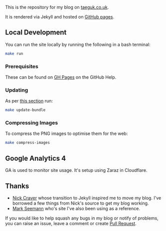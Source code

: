 This is the repository for my blog on [taeguk.co.uk](https://taeguk.co.uk).

It is rendered via Jekyll and hosted on [GitHub pages](https://xdadaveshaw.github.io).

## Local Development

You can run the site locally by running the following in a bash terminal:

```bash
make run
```

### Prerequisites

These can be found on [GH Pages](https://help.github.com/en/articles/setting-up-your-github-pages-site-locally-with-jekyll#requirements) on the GitHub Help.

### Updating

As per [this section](https://help.github.com/en/articles/setting-up-your-github-pages-site-locally-with-jekyll#keeping-your-site-up-to-date-with-the-github-pages-gem) run:

```bash
make update-bundle
```

### Compressing Images

To compress the PNG images to optimise them for the web:

```bash
make compress-images
```

## Google Analytics 4

GA is used to monitor site usage. It's setup using Zaraz in Cloudflare.

## Thanks

- [Nick Craver](https://github.com/NickCraver/nickcraver.github.com) whose transition to Jekyll inspired me to move my blog. I've borrowed a few things from Nick's source to get my blog working.
- [Mark Seemann](https://github.com/ploeh/ploeh.github.com) who's site I've also been using as a reference.

If you would like to help squash any bugs in my blog or notify of problems, you can raise an issue, leave a comment or create [Pull Request](https://github.com/xdaDaveShaw/xdaDaveShaw.github.io).

